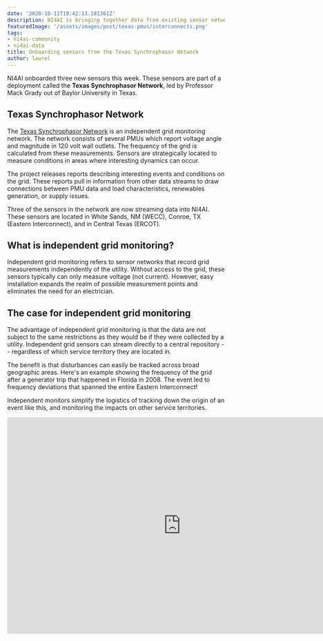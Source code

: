 ```yaml
---
date: '2020-10-11T19:42:13.181361Z'
description: NI4AI is bringing together data from existing sensor networks
featuredImage: '/assets/images/post/texas-pmus/interconnects.png'
tags:
- ni4ai-community
- ni4ai-data
title: Onboarding sensors from the Texas Synchrophasor Network
author: laurel
---
```


NI4AI onboarded three new sensors this week.
These sensors are part of a deployment called the **Texas Synchrophasor Network**, led by Professor Mack Grady out of Baylor University in Texas.

## Texas Synchrophasor Network
The [Texas Synchrophasor Network](http://citeseerx.ist.psu.edu/viewdoc/download?doi=10.1.1.857.5454&rep=rep1&type=pdf) is an independent grid monitoring network.
The network consists of several PMUs which report voltage angle and magnitude in 120 volt wall outlets.
The frequency of the grid is calculated from these measurements.
Sensors are strategically located to measure conditions in areas where interesting dynamics can occur.

The project releases reports describing interesting events and conditions on the grid.
These reports pull in information from other data streams to draw connections between PMU data and load characteristics, renewables generation, or supply issues.

Three of the sensors in the network are now streaming data into NI4AI.
These sensors are located in White Sands, NM (WECC), Conroe, TX (Eastern Interconnect), and in Central Texas (ERCOT).


## What is independent grid monitoring?
Independent grid monitoring refers to sensor networks that record grid measurements independently of the utility.
Without access to the grid, these sensors typically can only measure voltage (not current).
However, easy installation expands the realm of possible measurement points and eliminates the need for an electrician.


## The case for independent grid monitoring
The advantage of independent grid monitoring is that the data are not subject to the same restrictions as they would be if they were collected by a utility.
Independent grid sensors can stream directly to a central repository -- regardless of which service territory they are located in.

The benefit is that disturbances can easily be tracked across broad geographic areas.
Here's an example showing the frequency of the grid after a generator trip that happened in Florida in 2008.
The event led to frequency deviations that spanned the entire Eastern Interconnect!

Independent monitors simplify the logistics of tracking down the origin of an event like this, and monitoring the impacts on other service territories.



<iframe width="803" height="502" src="https://www.youtube.com/embed/bdBB4byrZ6U" frameborder="0" allow="accelerometer; autoplay; clipboard-write; encrypted-media; gyroscope; picture-in-picture" allowfullscreen></iframe>

<!-- [![IMAGE ALT TEXT HERE](http://img.youtube.com/vi/YOUTUBE_VIDEO_ID_HERE/0.jpg)](https://www.youtube.com/watch?v=bdBB4byrZ6U) -->